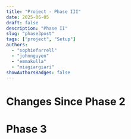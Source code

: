 ```yaml
---
title: "Project - Phase III"
date: 2025-06-05
draft: false
description: "Phase II"
slug: "phase3post"
tags: ["project", "Setup"]
authors:
  - "sophiefarrell"
  - "johnnguyen"
  - "emmakulla"
  - "miagiargiari"
showAuthorsBadges: false
---
```


# Changes Since Phase 2



# Phase 3